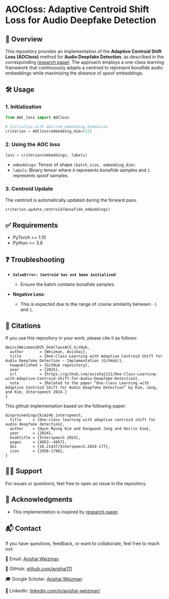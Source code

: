 # AOCloss: Adaptive Centroid Shift Loss for Audio Deepfake Detection

## 📖 Overview
This repository provides an implementation of the **Adaptive Centroid Shift Loss (AOCloss)** method for **Audio Deepfake Detection**, as described in the corresponding [research paper](https://www.isca-archive.org/interspeech_2024/kim24b_interspeech.pdf). The approach employs a one-class learning framework that continuously adapts a centroid to represent bonafide audio embeddings while maximizing the distance of spoof embeddings.

## 🛠️ Usage
### 1. **Initialization**
```python
from AOC_loss import AOCloss

# Initialize with desired embedding dimension
criterion = AOCloss(embedding_dim=512)
```

### 2. **Using the AOC loss**
```python
loss = criterion(embeddings, labels)
```
- `embeddings`: Tensor of shape `(batch_size, embedding_dim)`.
- `labels`: Binary tensor where `0` represents bonafide samples and `1` represents spoof samples.

### 3. **Centroid Update**
The centroid is automatically updated during the forward pass.

```python
criterion.update_centroid(bonafide_embeddings)
```

## ✅ Requirements
- PyTorch >= 1.10
- Python >= 3.8

## ❓ Troubleshooting
- **`ValueError: Centroid has not been initialized`**:
  - Ensure the batch contains bonafide samples.

- **Negative Loss**:
  - This is expected due to the range of cosine similarity between `-1` and `1`.

## 📄 Citations
If you use this repository in your work, please cite it as follows:
```
@misc{Weizman2025_OneClassACS_GitHub,
  author       = {Weizman, Avishai},
  title        = {One-Class Learning with Adaptive Centroid Shift for Audio Deepfake Detection — Implementation (GitHub)},
  howpublished = {GitHub repository},
  year         = {2025},
  url          = {https://github.com/avishai111/One-Class-Learning-with-Adaptive-Centroid-Shift-for-Audio-Deepfake-Detection},
  note         = {Related to the paper “One-Class Learning with Adaptive Centroid Shift for Audio Deepfake Detection” by Kim, Jang, and Kim, Interspeech 2024.}
}
```
This github implementation based on the following paper:
```
@inproceedings{kim24b_interspeech,
  title     = {One-class learning with adaptive centroid shift for audio deepfake detection},
  author    = {Hyun Myung Kim and Kangwook Jang and Hoirin Kim},
  year      = {2024},
  booktitle = {Interspeech 2024},
  pages     = {4853--4857},
  doi       = {10.21437/Interspeech.2024-177},
  issn      = {2958-1796},
}
```

## 🙋‍♂️ Support
For issues or questions, feel free to open an issue in the repository.

## 📢 Acknowledgments
- This implementation is inspired by [research paper](https://www.isca-archive.org/interspeech_2024/kim24b_interspeech.pdf).

## 📬 Contact

If you have questions, feedback, or want to collaborate, feel free to reach out:

 📧 Email: [Avishai Weizman](mailto:wavishay@post.bgu.ac.il)  

 🔗 GitHub: [github.com/avishai111](https://github.com/avishai111)

 🎓 Google Scholar: [Avishai Weizman](https://scholar.google.com/citations?hl=iw&user=vWlnVpUAAAAJ)  
 
 💼 LinkedIn: [linkedin.com/in/avishai-weizman/](https://www.linkedin.com/in/avishai-weizman/)
 
